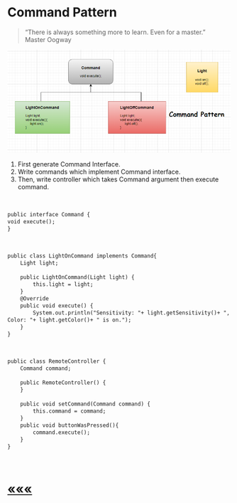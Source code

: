 # Command Pattern
>“There is always something more to learn. Even for a master.” \
 Master Oogway

![img_2.png](img_2.png)
<br>

1) First generate Command Interface.
2) Write commands which implement Command interface.
3) Then, write controller which takes Command argument then execute command.

<br>

    public interface Command {
    void execute();
    }
<br>

    public class LightOnCommand implements Command{
        Light light;

        public LightOnCommand(Light light) {
            this.light = light;
        }
        @Override
        public void execute() {
            System.out.println("Sensitivity: "+ light.getSensitivity()+ ", Color: "+ light.getColor()+ " is on.");
        }
    }
<br>

    public class RemoteController {
        Command command;

        public RemoteController() {
        }

        public void setCommand(Command command) {
            this.command = command;
        }
        public void buttonWasPressed(){
            command.execute();
        }
    }

<br>

# [«««](https://github.com/MedetHasanUgurlu/Design-Patterns)
